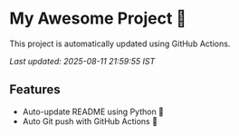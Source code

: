 # My Awesome Project 🚀

This project is automatically updated using GitHub Actions.

_Last updated: 2025-08-11 21:59:55 IST_

## Features
- Auto-update README using Python 🐍
- Auto Git push with GitHub Actions 🤖
